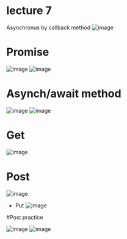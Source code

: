 # lecture 7

Asynchronus by callback method
![image](https://github.com/fayzirahmonrahmonov/lecture7/assets/133873684/51c82b2e-6480-4b35-94fa-2e2debe49812)

# Promise
![image](https://github.com/fayzirahmonrahmonov/lecture7/assets/133873684/3ba55c6f-c1bc-4bfe-9b27-8a6050dbeb82)
![image](https://github.com/fayzirahmonrahmonov/lecture7/assets/133873684/6417dfef-1c59-468d-af4e-b190cdd45c4e)

# Asynch/await method
![image](https://github.com/fayzirahmonrahmonov/lecture7/assets/133873684/771d15a8-b1a4-48f1-aeca-14d6c21c19f4)
![image](https://github.com/fayzirahmonrahmonov/lecture7/assets/133873684/76f41777-1ffb-45db-8f62-7ba71800d78f)

# Get 

![image](https://github.com/fayzirahmonrahmonov/lecture7/assets/133873684/8c5ffb5d-9aa3-4808-8c05-dfeeca0346d4)

# Post 
![image](https://github.com/fayzirahmonrahmonov/lecture7/assets/133873684/fe91a8cc-5586-494e-8925-c85fafb0d477)

- Put 
![image](https://github.com/fayzirahmonrahmonov/lecture7/assets/133873684/aeb2320f-0cde-499d-97b5-25fc5b990618)

#Post practice

![image](https://github.com/fayzirahmonrahmonov/lecture7/assets/133873684/95e2110d-5474-4798-b767-19ea02716520)
![image](https://github.com/fayzirahmonrahmonov/lecture7/assets/133873684/729b589c-33ae-4e8e-88c1-34f3cac31c07)


